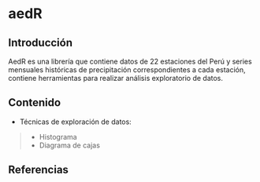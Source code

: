 # aedR

## Introducción
AedR es una librería que contiene datos de 22 estaciones del Perú y series mensuales históricas de precipitación correspondientes a cada estación, contiene herramientas para realizar análisis exploratorio de datos.

## Contenido

- Técnicas de exploración de datos:
>- Histograma
>- Diagrama de cajas


## Referencias
